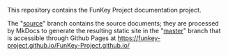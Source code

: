 This repository contains the FunKey Project documentation project.

The "[source](https://github.com/FunKey-Project/FunKey-Project.github.io/tree/source)" branch contains the source documents; they are processed by MkDocs to generate the resulting static site in the "[master](https://github.com/FunKey-Project/FunKey-Project.github.io/tree/master)" branch that is accessible through Github Pages at https://funkey-project.github.io/FunKey-Project.github.io/